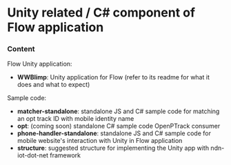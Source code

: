 Unity related / C\# component of Flow application
=============================

### Content

Flow Unity application:

* **WWBlimp**: Unity application for Flow (refer to its readme for what it does and what to expect)

Sample code:

* **matcher-standalone**: standalone JS and C\# sample code for matching an opt track ID with mobile identity name
* **opt**: (coming soon) standalone C\# sample code OpenPTrack consumer
* **phone-handler-standalone**: standalone JS and C\# sample code for mobile website's interaction with Unity in Flow application
* **structure**: suggested structure for implementing the Unity app with ndn-iot-dot-net framework

